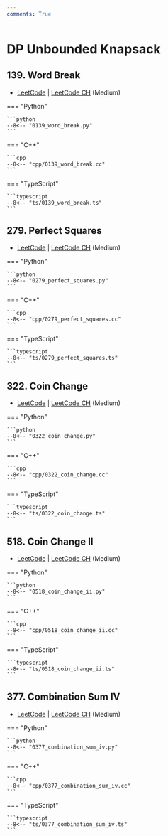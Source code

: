 ```yaml
---
comments: True
---
```


# DP Unbounded Knapsack

## 139. Word Break

-  [LeetCode](https://leetcode.com/problems/word-break/) | [LeetCode CH](https://leetcode.cn/problems/word-break/) (Medium)

=== "Python"

    ```python
    --8<-- "0139_word_break.py"
    ```

=== "C++"

    ```cpp
    --8<-- "cpp/0139_word_break.cc"
    ```

=== "TypeScript"

    ```typescript
    --8<-- "ts/0139_word_break.ts"
    ```

## 279. Perfect Squares

-  [LeetCode](https://leetcode.com/problems/perfect-squares/) | [LeetCode CH](https://leetcode.cn/problems/perfect-squares/) (Medium)

=== "Python"

    ```python
    --8<-- "0279_perfect_squares.py"
    ```

=== "C++"

    ```cpp
    --8<-- "cpp/0279_perfect_squares.cc"
    ```

=== "TypeScript"

    ```typescript
    --8<-- "ts/0279_perfect_squares.ts"
    ```

## 322. Coin Change

-  [LeetCode](https://leetcode.com/problems/coin-change/) | [LeetCode CH](https://leetcode.cn/problems/coin-change/) (Medium)

=== "Python"

    ```python
    --8<-- "0322_coin_change.py"
    ```

=== "C++"

    ```cpp
    --8<-- "cpp/0322_coin_change.cc"
    ```

=== "TypeScript"

    ```typescript
    --8<-- "ts/0322_coin_change.ts"
    ```

## 518. Coin Change II

-  [LeetCode](https://leetcode.com/problems/coin-change-ii/) | [LeetCode CH](https://leetcode.cn/problems/coin-change-ii/) (Medium)

=== "Python"

    ```python
    --8<-- "0518_coin_change_ii.py"
    ```

=== "C++"

    ```cpp
    --8<-- "cpp/0518_coin_change_ii.cc"
    ```

=== "TypeScript"

    ```typescript
    --8<-- "ts/0518_coin_change_ii.ts"
    ```

## 377. Combination Sum IV

-  [LeetCode](https://leetcode.com/problems/combination-sum-iv/) | [LeetCode CH](https://leetcode.cn/problems/combination-sum-iv/) (Medium)

=== "Python"

    ```python
    --8<-- "0377_combination_sum_iv.py"
    ```

=== "C++"

    ```cpp
    --8<-- "cpp/0377_combination_sum_iv.cc"
    ```

=== "TypeScript"

    ```typescript
    --8<-- "ts/0377_combination_sum_iv.ts"
    ```

